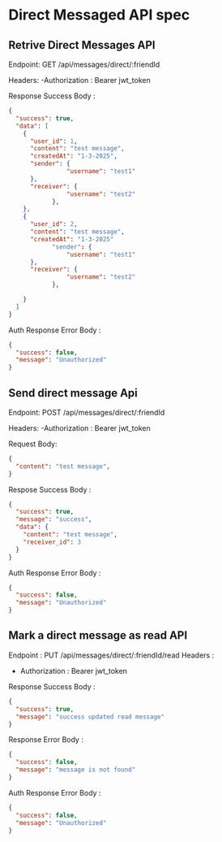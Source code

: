 # Direct Messaged API spec

## Retrive Direct Messages API

Endpoint: GET /api/messages/direct/:friendId

Headers:
-Authorization : Bearer jwt_token

Response Success Body :

```json
{
  "success": true,
  "data": [
    {
      "user_id": 1,
      "content": "test message",
      "createdAt": "1-3-2025",
      "sender": {
                "username": "test1"
      },
      "receiver": {
                "username": "test2"
            },
    },
    {
      "user_id": 2,
      "content": "test message",
      "createdAt": "1-3-2025"
            "sender": {
                "username": "test1"
      },
      "receiver": {
                "username": "test2"
            },

    }
  ]
}
```

Auth Response Error Body :

```json
{
  "success": false,
  "message": "Unauthorized"
}
```

## Send direct message Api

Endpoint: POST /api/messages/direct/:friendId

Headers:
-Authorization : Bearer jwt_token

Request Body:

```json
{
  "content": "test message",
}
```

Respose Success Body :

```json
{
  "success": true,
  "message": "success",
  "data": {
    "content": "test message",
    "receiver_id": 3
  }
}
```

Auth Response Error Body :

```json
{
  "success": false,
  "message": "Unauthorized"
}
```

## Mark a direct message as read API

Endpoint : PUT /api/messages/direct/:friendId/read
Headers :

- Authorization : Bearer jwt_token

Response Success Body :

```json
{
  "success": true,
  "message": "success updated read message"
}
```

Response Error Body :

```json
{
  "success": false,
  "message": "message is not found"
}
```

Auth Response Error Body :

```json
{
  "success": false,
  "message": "Unauthorized"
}
```

